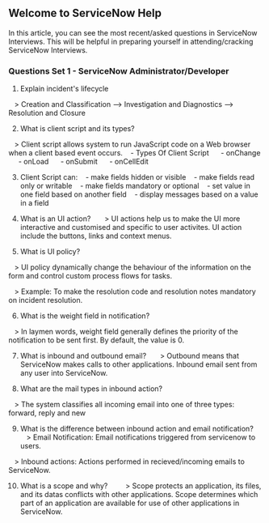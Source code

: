 
## Welcome to ServiceNow Help 

In this article, you can see the most recent/asked questions in ServiceNow Interviews. This will be helpful in preparing yourself in attending/cracking ServiceNow Interviews. 

### Questions Set 1 - ServiceNow Administrator/Developer 

1. Explain incident's lifecycle 

   > Creation and Classification --> Investigation and Diagnostics --> Resolution and Closure 

2. What is client script and its types? 

   > Client script allows system to run JavaScript code on a Web browser when a client based event occurs.
   - Types Of Client Script
     - onChange
     - onLoad
     - onSubmit
     - onCellEdit 

3. Client Script can:
   - make fields hidden or visible
   - make fields read only or writable
   - make fields mandatory or optional
   - set value in one field based on another field
   - display messages based on a value in a field 

4. What is an UI action?
   
   > UI actions help us to make the UI more interactive and customised and specific to user activites. UI action include the buttons, links and context menus. 

5. What is UI policy? 

   > UI policy dynamically change the behaviour of the information on the form and control custom process flows for tasks. 

   > Example: To make the resolution code and resolution notes mandatory on incident resolution. 

6. What is the weight field in notification? 

   > In laymen words, weight field generally defines the priority of the notification to be sent first. By default, the value is 0. 

7. What is inbound and outbound email?
   
   > Outbound means that ServiceNow makes calls to other applications. Inbound email sent from any user into ServiceNow. 

8. What are the mail types in inbound action? 

   > The system classifies all incoming email into one of three types: forward, reply and new 

9. What is the difference between inbound action and email notification?
   
   > Email Notification: Email notifications triggered from servicenow to users. 

   > Inbound actions: Actions performed in recieved/incoming emails to ServiceNow. 

10. What is a scope and why?
    
    > Scope protects an application, its files, and its datas conflicts with other applications. Scope determines which part of an application are available for use of other applications in ServiceNow.
    
   
